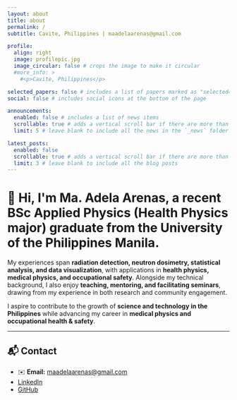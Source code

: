 ```yaml
---
layout: about
title: about
permalink: /
subtitle: Cavite, Philippines | maadelaarenas@gmail.com

profile:
  align: right
  image: profilepic.jpg
  image_circular: false # crops the image to make it circular
  #more_info: >
    #<p>Cavite, Philippines</p>

selected_papers: false # includes a list of papers marked as "selected={true}"
social: false # includes social icons at the bottom of the page

announcements:
  enabled: false # includes a list of news items
  scrollable: true # adds a vertical scroll bar if there are more than 3 news items
  limit: 5 # leave blank to include all the news in the `_news` folder

latest_posts:
  enabled: false
  scrollable: true # adds a vertical scroll bar if there are more than 3 new posts items
  limit: 3 # leave blank to include all the blog posts
---
```


<!--When I’m not working, you’ll find me enjoying **Kdramas, anime, and historical comedies** or diving into a good book like Paulo Coelho's *The Alchemist*. -->

# 👋 Hi, I'm Ma. Adela Arenas, a recent **BSc Applied Physics (Health Physics major)** graduate from the **University of the Philippines Manila**.  
My experiences span **radiation detection, neutron dosimetry, statistical analysis, and data visualization**, with applications in **health physics, medical physics, and occupational safety**. Alongside my technical background, I also enjoy **teaching, mentoring, and facilitating seminars**, drawing from my experience in both research and community engagement.  

I aspire to contribute to the growth of **science and technology in the Philippines** while advancing my career in **medical physics and occupational health & safety**.  

---

## 📬 Contact  
- ✉️ **Email:** maadelaarenas@gmail.com  
- <i class="fab fa-linkedin"></i> [LinkedIn](https://www.linkedin.com/in/mearenas)  
- <i class="fab fa-github"></i> [GitHub](https://github.com/adelaarenas)  
